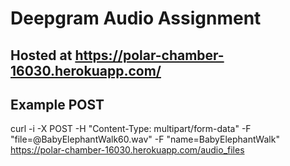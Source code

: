 # Deepgram Audio Assignment

## Hosted at https://polar-chamber-16030.herokuapp.com/

## Example POST
curl -i -X POST -H "Content-Type: multipart/form-data" -F "file=@BabyElephantWalk60.wav" -F "name=BabyElephantWalk" https://polar-chamber-16030.herokuapp.com/audio_files
